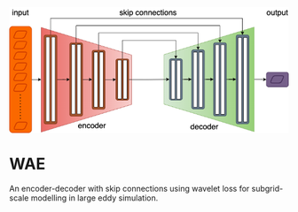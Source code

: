 <p align="center">
  <img src="/SkipAE.drawio.png" width="650" align="center">
</p>

# WAE
An encoder-decoder with skip connections using wavelet loss for subgrid-scale modelling in large eddy simulation.
